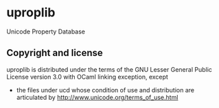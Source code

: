 uproplib
========

Unicode Property Database

Copyright and license
---------------------

uproplib is distributed under the terms of the GNU Lesser General Public
License version 3.0 with OCaml linking exception, except 

- the files under ucd whose condition of use and distribution are
articulated by http://www.unicode.org/terms_of_use.html
